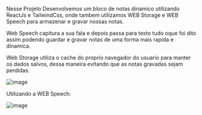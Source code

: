 Nesse Projeto Desenvolvemos um bloco de notas dinamico utilizando ReactJs e TailwindCss, onde tambem utilizamos WEB Storage e WEB Speech para armazenar e gravar nossas notas.

Web Speech capitura a sua fala e depois passa para texto tudo oque foi dito assim podendo guardar e gravar notas de uma forma mais rapida e dinamica.

Web Storage utiliza o cache do proprio navegador do usuario para manter os dados salvos, dessa maneira evitando que as notas gravadas sejam perdidas.

![image](https://github.com/Luka4s/Expert-note/assets/106709640/0fcbb8b7-285d-4b36-8f58-3f87528d9ccf)

Utilizando a WEB Speech: 

![image](https://github.com/Luka4s/Expert-note/assets/106709640/1e803307-64fc-4d28-b61c-ab527c4cd8af)


